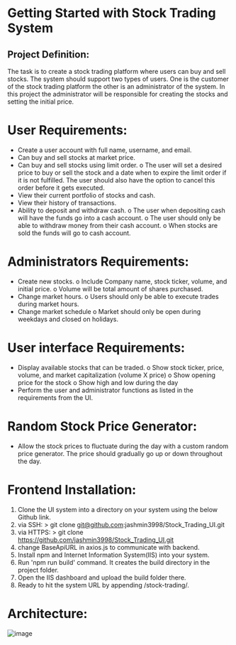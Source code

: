 # Getting Started with Stock Trading System

## Project Definition:

The task is to create a stock trading platform where users can buy and sell stocks. The system should support two types of users. One is the customer of the stock trading platform the other is an administrator of the system. In this project the administrator will be responsible for creating the stocks and setting the initial price. 

# User Requirements:

-	Create a user account with full name, username, and email.
-	Can buy and sell stocks at market price.
-	Can buy and sell stocks using limit order. 
    o	The user will set a desired price to buy or sell the stock and a date when to expire the limit order if it is not fulfilled. The user should also have the option     to cancel this order before it gets executed.
-	View their current portfolio of stocks and cash.
-	View their history of transactions. 
-	Ability to deposit and withdraw cash.
    o	The user when depositing cash will have the funds go into a cash account.
    o	The user should only be able to withdraw money from their cash account.
    o	When stocks are sold the funds will go to cash account.

# Administrators Requirements:
-	Create new stocks.
    o	Include Company name, stock ticker, volume, and initial price. 
    o	Volume will be total amount of shares purchased.
-	Change market hours. 
    o	Users should only be able to execute trades during market hours.
-	Change market schedule
    o	Market should only be open during weekdays and closed on holidays. 

# User interface Requirements:
-	Display available stocks that can be traded.
    o	Show stock ticker, price, volume, and market capitalization (volume X price)
    o	Show opening price for the stock
    o	Show high and low during the day
-	Perform the user and administrator functions as listed in the requirements from the UI.

# Random Stock Price Generator:
-	Allow the stock prices to fluctuate during the day with a custom random price generator. The price should gradually go up or down throughout the day.


# Frontend Installation:

1.	Clone the UI system into a directory on your system using the below Github link.
2.	via SSH: > git clone git@github.com:jashmin3998/Stock_Trading_UI.git 
3.	via HTTPS: > git clone https://github.com/jashmin3998/Stock_Trading_UI.git
4.	change BaseApiURL in axios.js to communicate with backend.
5.	Install npm and Internet Information System(IIS) into your system.
6.	Run 'npm run build' command. It creates the build directory in the project folder.
7.	Open the IIS dashboard and upload the build folder there.
8.	Ready to hit the system URL by appending /stock-trading/.

# Architecture:
![image](https://user-images.githubusercontent.com/90228721/161123236-97580645-5cf0-4aef-86da-c9d4d313b8ad.png)



